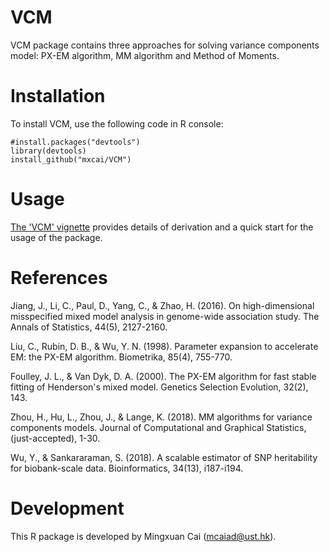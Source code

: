VCM
===========
VCM package contains three approaches for solving variance components model: PX-EM algorithm, MM algorithm and Method of Moments.

Installation
===========

To install VCM, use the following code in R console:

```
#install.packages("devtools")
library(devtools)
install_github("mxcai/VCM")
```

Usage
===========
[The 'VCM' vignette](https://github.com/mxcai/VCM/blob/master/inst/doc/vignette.pdf?raw=true) provides details of derivation and a quick start for the usage of the package.


References
==========

Jiang, J., Li, C., Paul, D., Yang, C., & Zhao, H. (2016). On high-dimensional misspecified mixed model analysis in genome-wide association study. The Annals of Statistics, 44(5), 2127-2160.

Liu, C., Rubin, D. B., & Wu, Y. N. (1998). Parameter expansion to accelerate EM: the PX-EM algorithm. Biometrika, 85(4), 755-770.

Foulley, J. L., & Van Dyk, D. A. (2000). The PX-EM algorithm for fast stable fitting of Henderson's mixed model. Genetics Selection Evolution, 32(2), 143.

Zhou, H., Hu, L., Zhou, J., & Lange, K. (2018). MM algorithms for variance components models. Journal of Computational and Graphical Statistics, (just-accepted), 1-30.

Wu, Y., & Sankararaman, S. (2018). A scalable estimator of SNP heritability for biobank-scale data. Bioinformatics, 34(13), i187-i194.


Development
==========

This R package is developed by Mingxuan Cai (mcaiad@ust.hk).
